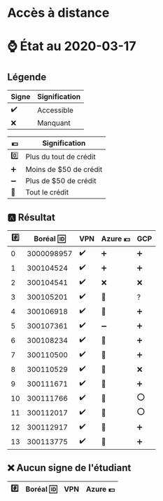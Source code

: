 # Accès à distance

# :watch: État au 2020-03-17

## Légende

| Signe              | Signification          |
|--------------------|------------------------|
| :heavy_check_mark: | Accessible             |
| :x:                | Manquant               |

| :dollar:           | Signification          |
|--------------------|------------------------|
| :zero:             | Plus du tout de crédit |
| :heavy_plus_sign:  | Moins de $50 de crédit |
| :heavy_minus_sign: | Plus de $50 de crédit  |
| :100:              | Tout le crédit         |

## :a: Résultat

|:hash:| Boréal :id:| VPN                | Azure :dollar:     | GCP                |
|------|------------|--------------------|--------------------|--------------------|
|  0   | 3000098957 | :heavy_check_mark: | :heavy_plus_sign:  | :heavy_plus_sign:  |
|  1   | 300104524  | :heavy_check_mark: | :heavy_plus_sign:  | :heavy_plus_sign:  |
|  2   | 300104541  | :heavy_check_mark: |  :x:               | :x: |
|  3   | 300105201  | :heavy_check_mark: | :100:              | ? |
|  4   | 300106918  | :heavy_check_mark: | :100:              | :heavy_plus_sign:  |
|  5   | 300107361  | :heavy_check_mark: | :heavy_minus_sign: | :heavy_plus_sign:  |
|  6   | 300108234  | :heavy_check_mark: | :100:              | :heavy_plus_sign:  |
|  7   | 300110500  | :heavy_check_mark: | :100:              | :heavy_plus_sign:  |
|  8   | 300110529  | :heavy_check_mark: | :100:              | :x:  |
|  9   | 300111671  | :heavy_check_mark: | :100:              | :heavy_plus_sign:  |
| 10   | 300111766  | :heavy_check_mark: | :100:              | :o: |
| 11   | 300112017  | :heavy_check_mark: | :100:              | :o: | 
| 12   | 300112917  | :heavy_check_mark: | :100:              | :heavy_plus_sign:  |
| 13   | 300113775  | :heavy_check_mark: | :100:              | :heavy_plus_sign:  |


## :x: Aucun signe de l'étudiant


|:hash:| Boréal :id:| VPN                | Azure :dollar:       |
|------|------------|--------------------|----------------------|
